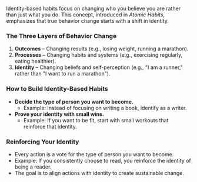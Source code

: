 Identity-based habits focus on changing who you believe you are rather than just what you do. This concept, introduced in _Atomic Habits_, emphasizes that true behavior change starts with a shift in identity.

### The Three Layers of Behavior Change

1. **Outcomes** – Changing results (e.g., losing weight, running a marathon).
2. **Processes** – Changing habits and systems (e.g., exercising regularly, eating healthier).
3. **Identity** – Changing beliefs and self-perception (e.g., "I am a runner," rather than "I want to run a marathon").

### How to Build Identity-Based Habits

- **Decide the type of person you want to become.**
    - Example: Instead of focusing on writing a book, identify as a writer.
- **Prove your identity with small wins.**
    - Example: If you want to be fit, start with small workouts that reinforce that identity.

### Reinforcing Your Identity

- Every action is a vote for the type of person you want to become.
- Example: If you consistently choose to read, you reinforce the identity of being a reader.
- The goal is to align actions with identity to create sustainable change.